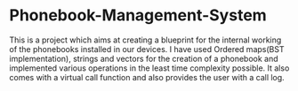 # Phonebook-Management-System
This is a project which aims at creating a blueprint for the internal working of the phonebooks installed in our devices. I have used Ordered maps(BST implementation), strings and vectors for the creation of a phonebook and implemented various operations in the least time complexity possible. It also comes with a virtual call function and also provides the user with a call log.
